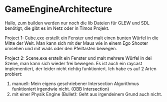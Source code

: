 # GameEngineArchitecture

Hallo, zum builden werden nur noch die lib Dateien für GLEW und SDL benötigt, die gibt es im Netz oder in Timos Projekt.

Project 1: Cube.exe
erstellt ein Fenster und malt einen bunten Würfel in die Mitte der Welt. Man kann sich mit der Maus wie in einem Ego Shooter umsehen und mit wads oder den Pfeiltasten bewegen.

Project 2: Scene.exe
erstellt ein Fenster und malt mehrere Würfel in dei Szene, man kann sich wieder frei bewegen. Es ist auch ein raycast implementiert, der leider nicht richtig funktioniert. Ich habe es auf 2 Arten probiert:
1. manuell: Mein eigens geschriebener Intersection Algorithmus funktioniert irgendwie nicht. (OBB Intersection)
2. mit einer Physik Engine (Bullet): Geht aus irgendeinem Grund auch nicht.
